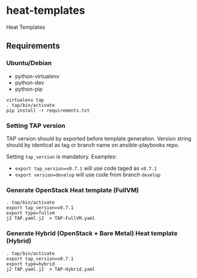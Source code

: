 # heat-templates
Heat Templates


## Requirements

### Ubuntu/Debian
- python-virtualenv
- python-dev
- python-pip

```
virtualenv tap
. tap/bin/activate
pip install -r requirements.txt
```
### Setting TAP version
TAP version should by exported before template generation.
Version string should by identical as tag or branch name on ansible-playbooks repo.

Setting `tap_version` is mandatory. Examples:
- `export tap_version=v0.7.1` will use code taged as `v0.7.1`
- `export version=develop` will use code from branch `develop`

### Generate OpenStack Heat template (FullVM)
```
. tap/bin/activate
export tap_version=v0.7.1
export type=fullvm
j2 TAP.yaml.j2  > TAP-FullVM.yaml
```

### Generate Hybrid (OpenStack + Bare Metal) Heat template (Hybrid)
```
. tap/bin/activate
export tap_version=v0.7.1
export type=hybrid
j2 TAP.yaml.j2  > TAP-Hybrid.yaml
